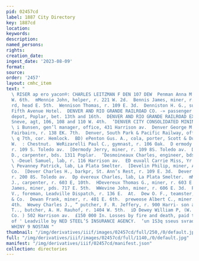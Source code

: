 ```yaml
---
pid: 02457cd
label: 1887 City Directory
key: 1887cd
location: 
keywords: 
description: 
named_persons: 
rights: 
creation_date: 
ingest_date: '2023-08-09'
format: 
source: 
order: '2457'
layout: cmhc_item
text: "                                                                                          in
  \ RISER ap ero yacon®: CHARLES LEITZMAN F DEN 107 DEW  Penman Anna M. Mrs., r. 112
  W. 6th.  mMennie John, helper, r. 221 W. 2d.  Bennis James, miner, r. Strayhorse
  rd, head E. 5th.  Wennison Thomas, r. 109 E. 3d.  Denniston H. G., surveyor, bds.
  Fifth Avenue Hotel.  DENVER AND RIO GRANDE RAILROAD CO. -» passenger  and freight
  depot, Poplar, bet. 13th and 16th.  DENVER AND RIO GRANDE RAILROAD EXPRESS,  Anthony
  Sneve, agt, 106, 108 and 110 W. 4th.  ‘DENVER CITY CONSOLIDATED MINING CO., Robert
  \ i Bunsen, gen’l manager, office, 431 Harrison av.  Denver George M., lab, G. C.
  Fairbairn, r. 138 EK. 7th.  Denver, South Park & Pacific Railway, office and depot,
  \ q 7th, cor. Hemlock.  BD) ePenton Gus. A., cola, porter, Scott & Duncan, r. 146
  W.  : Chestnut.  WeRizarelli Paul C., gymnast, r. 106 Oak.  D ermody Edward, miner,
  r. 109 S. Toledo av.  [Dermody Jerry, miner, r. 109 8S. Toledo av.  D err Lorenzo
  D., carpenter, bds. 1311 Poplar.  ‘Desmoineaux Charles, engineer, bds. 406 E. 5th.
  \ -Deuel Samuel, lab, r. 116 Harrison av.  ED euvall Carrie Miss, Yr. 384 W. 2d.
  \ Pevanney Patrick, lab, La Plata Smelter.  [Develin Philip, miner, Adams Mining
  Co.  [Dever Charles H., barkpr, St. Ann’s Rest, r. 109 E. 3d.  Dever James, miner,
  r. 200 8S. Toledo av.  Dp évereux Charles, lab, La Plata Smelter.  mMevereux John
  J., carpenter, r. 603 E, 10th.  HDevereux Thomas G., miner, r. 603 E. 10th.  Devine
  James, miner, pds. 717 E. 5th.  WWevine John, miner, r. 606 E. 3d.  Pevor Milton
  V., foreman, Leadville Dispatch, r. 136 E.  At.  Dew O. F., teamster, Tabor, Pierce
  & Co.  Dewan Frank, miner, r. 401 E. 6th.  preweose Albert C., miner. r. 207-E.
  4th.  Wewey Charles J., ” putcher, F. R. Jeffery, r. 900 Harri- son av.  Wewey George
  T.., butcher, A. H. Rauhof, r. 1404 W. 5th.  iD Dewey William P, (W. P. Dewey &
  Co. ) 502 Harrison av.  £150 000 In. Losses by fire and death, paid to the Citizens
  of ' Leadville by NED STEEL’S INSURANCE AGENCY.  ‘un 1S3q sseus svraos cay mors
  WHINY 9 NOSTAN "
thumbnail: "/img/derivatives/iiif/images/02457cd/full/250,/0/default.jpg"
full: "/img/derivatives/iiif/images/02457cd/full/1140,/0/default.jpg"
manifest: "/img/derivatives/iiif/02457cd/manifest.json"
collection: directories
---
```

